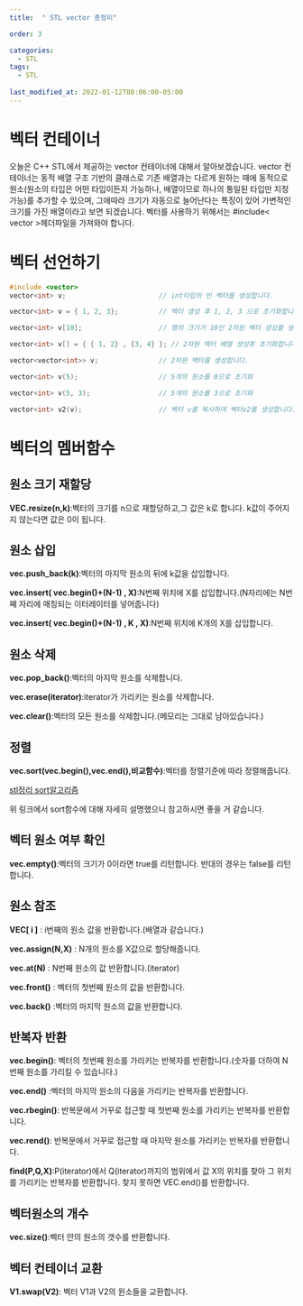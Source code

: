 ```yaml
---
title:  " STL vector 총정리"

order: 3

categories:
  - STL
tags:
  - STL
  
last_modified_at: 2022-01-12T08:06:00-05:00
---
```


# 벡터 컨테이너
오늘은 C++ STL에서 제공하는 vector 컨테이너에 대해서 알아보겠습니다. vector 컨테이너는 동적 배열 구조 기반의 클래스로 기존 배열과는 다르게 원하는 때에 동적으로 원소(원소의 타입은 어떤 타입이든지 가능하나, 배열이므로 하나의 통일된 타입만 지정 가능)를 추가할 수 있으며, 그에따라 크기가 자동으로 늘어난다는 특징이 있어 가변적인 크기를 가진 배열이라고 보면 되겠습니다. 벡터를 사용하기 위해서는 #include< vector >헤더파일을 가져와야 합니다. 



# 벡터 선언하기
```cpp
#include <vector>                   
vector<int> v;                       // int타입의 빈 벡터를 생성합니다.

vector<int> v = { 1, 2, 3};          // 백터 생성 후 1, 2, 3 으로 초기화합니다.

vector<int> v[10];                   // 행의 크기가 10인 2차원 벡터 생성를 생성합니다.

vector<int> v[] = { { 1, 2} , {3, 4} }; // 2차원 백터 배열 생성후 초기화합니다.

vector<vector<int>> v;               // 2차원 백터를 생성합니다.

vector<int> v(5);                    // 5개의 원소를 0으로 초기화

vector<int> v(5, 3);                 // 5개의 원소를 3으로 초기화

vector<int> v2(v);                   // 벡터 v를 복사하여 벡터v2를 생성합니다.
```

# 벡터의 멤버함수

## 원소 크기 재할당
__VEC.resize(n,k)__:벡터의 크기를 n으로 재할당하고,그 값은 k로 합니다. k값이 주어지지 않는다면 값은 0이 됩니다.

## 원소 삽입

__vec.push_back(k)__:벡터의 마지막 원소의 뒤에 k값을 삽입합니다.

__vec.insert( vec.begin()+(N-1) , X)__:N번째 위치에 X를 삽입합니다.(N자리에는 N번째 자리에 매칭되는 이터레이터를 넣어줍니다)

__vec.insert( vec.begin()+(N-1) , K , X)__:N번째 위치에 K개의 X를 삽입합니다.

## 원소 삭제

__vec.pop_back()__:벡터의 마지막 원소를 삭제합니다.

__vec.erase(iterator)__:iterator가 가리키는 원소를 삭제합니다.

__vec.clear()__:벡터의 모든 원소를 삭제합니다.(메모리는 그대로 남아있습니다.)

## 정렬

__vec.sort(vec.begin(),vec.end(),비교함수)__:벡터를 정렬기준에 따라 정렬해줍니다.

[stl정리 sort알고리즘](../stl/stl)

위 링크에서 sort함수에 대해 자세히 설명했으니 참고하시면 좋을 거 같습니다.

## 벡터 원소 여부 확인
__vec.empty()__:벡터의 크기가 0이라면 true를 리턴합니다. 반대의 경우는 false를 리턴합니다.
## 원소 참조

__VEC[ i ]__ : i번째의 원소 값을  반환합니다.(배열과 같습니다.)

__vec.assign(N,X)__ : N개의 원소를 X값으로 할당해줍니다.

__vec.at(N)__ : N번째 원소의 값 반환합니다.(iterator)

__vec.front()__ : 벡터의 첫번째 원소의 값을 반환합니다.

__vec.back()__ :벡터의 마지막 원소의 값을 반환합니다.

## 반복자 반환

__vec.begin()__: 벡터의 첫번째 원소를 가리키는 반복자를 반환합니다.(숫자를 더하여 N번째 원소를 가리킬 수 있습니다.)

__vec.end()__ :벡터의 마지막 원소의 다음을 가리키는 반복자를 반환합니다.

__vec.rbegin()__: 반복문에서 거꾸로 접근할 때 첫번째 원소를 가리키는 반복자를 반환합니다.

__vec.rend()__: 반복문에서 거꾸로 접근할 때 마지막 원소를 가리키는 반복자를 반환합니다.

__find(P,Q,X)__:P(iterator)에서 Q(iterator)까지의 범위에서 값 X의 위치를 찾아 그 위치를 가리키는 반복자를 반환합니다. 찾지 못하면 VEC.end()를 반환합니다.

## 벡터원소의 개수

__vec.size()__:벡터 안의 원소의 갯수를 반환합니다.

## 벡터 컨테이너 교환

__V1.swap(V2)__: 벡터 V1과 V2의 원소들을 교환합니다.

